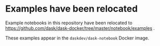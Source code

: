 # Examples have been relocated

Example notebooks in this repository have been relocated to https://github.com/dask/dask-docker/tree/master/notebook/examples .

These examples appear in the `daskdev/dask-notebook` Docker image.
